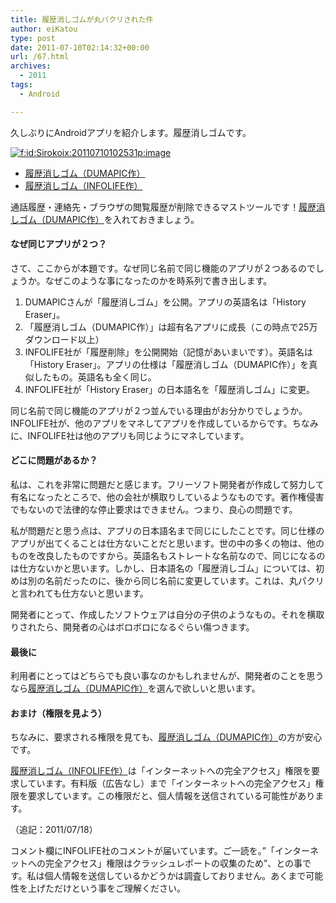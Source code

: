 ```yaml
---
title: 履歴消しゴムが丸パクリされた件
author: eiKatou
type: post
date: 2011-07-10T02:14:32+00:00
url: /67.html
archives:
  - 2011
tags:
  - Android

---
```

<div class="section">
  <p>
    久しぶりにAndroidアプリを紹介します。履歴消しゴムです。
  </p>
  
  <p>
    <a href="http://f.hatena.ne.jp/Sirokoix/20110710102531" class="hatena-fotolife" target="_blank"><img src="http://cdn-ak.f.st-hatena.com/images/fotolife/S/Sirokoix/20110710/20110710102531.png" alt="f:id:Sirokoix:20110710102531p:image" title="f:id:Sirokoix:20110710102531p:image" class="hatena-fotolife" /></a>
  </p>
  
  <ul>
    <li>
      <a href="https://market.android.com/details?id=jp.androdev.historyeraser" target="_blank">履歴消しゴム（DUMAPIC作）</a>
    </li>
    <li>
      <a href="https://market.android.com/details?id=mobi.infolife.eraser" target="_blank">履歴消しゴム（INFOLIFE作）</a>
    </li>
  </ul>
  
  <p>
    通話履歴・連絡先・ブラウザの閲覧履歴が削除できるマストツールです！<a href="https://market.android.com/details?id=jp.androdev.historyeraser" target="_blank">履歴消しゴム（DUMAPIC作）</a>を入れておきましょう。
  </p>
  
  <h4>
    なぜ同じアプリが２つ？
  </h4>
  
  <p>
    さて、ここからが本題です。なぜ同じ名前で同じ機能のアプリが２つあるのでしょうか。なぜこのような事になったのかを時系列で書き出します。
  </p>
  
  <ol>
    <li>
      DUMAPICさんが「履歴消しゴム」を公開。アプリの英語名は「History Eraser」。
    </li>
    <li>
      「履歴消しゴム（DUMAPIC作）」は超有名アプリに成長（この時点で25万ダウンロード以上）
    </li>
    <li>
      INFOLIFE社が「履歴削除」を公開開始（記憶があいまいです）。英語名は「History Eraser」。アプリの仕様は「履歴消しゴム（DUMAPIC作）」を真似したもの。英語名も全く同じ。
    </li>
    <li>
      INFOLIFE社が「History Eraser」の日本語名を「履歴消しゴム」に変更。
    </li>
  </ol>
  
  <p>
    同じ名前で同じ機能のアプリが２つ並んでいる理由がお分かりでしょうか。INFOLIFE社が、他のアプリをマネしてアプリを作成しているからです。ちなみに、INFOLIFE社は他のアプリも同じようにマネしています。
  </p>
  
  <h4>
    どこに問題があるか？
  </h4>
  
  <p>
    私は、これを非常に問題だと感じます。フリーソフト開発者が作成して努力して有名になったところで、他の会社が横取りしているようなものです。著作権侵害でもないので法律的な停止要求はできません。つまり、良心の問題です。
  </p>
  
  <p>
    私が問題だと思う点は、アプリの日本語名まで同じにしたことです。同じ仕様のアプリが出てくることは仕方ないことだと思います。世の中の多くの物は、他のものを改良したものですから。英語名もストレートな名前なので、同じになるのは仕方ないかと思います。しかし、日本語名の「履歴消しゴム」については、初めは別の名前だったのに、後から同じ名前に変更しています。これは、丸パクリと言われても仕方ないと思います。
  </p>
  
  <p>
    開発者にとって、作成したソフトウェアは自分の子供のようなもの。それを横取りされたら、開発者の心はボロボロになるぐらい傷つきます。
  </p>
  
  <h4>
    最後に
  </h4>
  
  <p>
    利用者にとってはどちらでも良い事なのかもしれませんが、開発者のことを思うなら<a href="https://market.android.com/details?id=jp.androdev.historyeraser" target="_blank">履歴消しゴム（DUMAPIC作）</a>を選んで欲しいと思います。
  </p>
  
  <h4>
    おまけ（権限を見よう）
  </h4>
  
  <p>
    ちなみに、要求される権限を見ても、<a href="https://market.android.com/details?id=jp.androdev.historyeraser" target="_blank">履歴消しゴム（DUMAPIC作）</a>の方が安心です。
  </p>
  
  <p>
    <a href="https://market.android.com/details?id=mobi.infolife.eraser" target="_blank">履歴消しゴム（INFOLIFE作）</a>は「インターネットへの完全アクセス」権限を要求しています。有料版（広告なし）まで「インターネットへの完全アクセス」権限を要求しています。この権限だと、個人情報を送信されている可能性があります。
  </p>
  
  <p>
    （追記：2011/07/18）
  </p>
  
  <p>
    コメント欄にINFOLIFE社のコメントが届いています。ご一読を。”「インターネットへの完全アクセス」権限はクラッシュレポートの収集のため&#8221;、との事です。私は個人情報を送信しているかどうかは調査しておりません。あくまで可能性を上げただけという事をご理解ください。
  </p>
</div>
